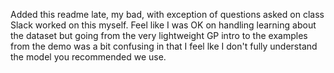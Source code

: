 Added this readme late, my bad, with exception of questions asked on class Slack worked on this myself. Feel like I was OK on handling learning about the dataset but going from the very lightweight GP intro to the examples from the demo was a bit confusing in that I feel lke I don't fully understand the model you recommended we use. 
